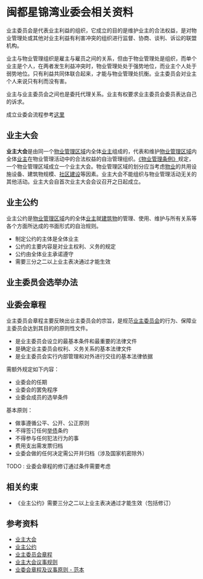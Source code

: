 # 闽都星锦湾业委会相关资料

业主委员会是代表业主利益的组织，它成立的目的是维护业主的合法权益，是对物业管理处或其他对业主利益有利害冲突的组织进行监督、协商、谈判、诉讼的联盟机构。



业主与物业管理组织是雇主与雇员之间的关系，但由于物业管理处是组织，而单个业主是个人，在两者发生利益冲突时，物业管理处处于强势地位，而业主个人处于弱势地位。只有利益共同体联合起来，才能与物业管理处抗衡。业主委员会对业主个人来说只有利而没有害。



业主与业主委员会之间也是委托代理关系。业主有权要求业主委员会委员表达自己的诉求。



成立业委会流程参考[这里](start.md)



## 业主大会

**业主大会**是由同一个[物业管理区域](http://wiki.mbalib.com/wiki/%E7%89%A9%E4%B8%9A%E7%AE%A1%E7%90%86%E5%8C%BA%E5%9F%9F)内全体[业主](http://wiki.mbalib.com/wiki/%E4%B8%9A%E4%B8%BB)组成的，代表和维护[物业管理区域](http://wiki.mbalib.com/wiki/%E7%89%A9%E4%B8%9A%E7%AE%A1%E7%90%86%E5%8C%BA%E5%9F%9F)内全体[业主](http://wiki.mbalib.com/wiki/%E4%B8%9A%E4%B8%BB)在物业管理活动中的合法权益的自治管理组织。[《物业管理条例》](http://wiki.mbalib.com/wiki/%E3%80%8A%E7%89%A9%E4%B8%9A%E7%AE%A1%E7%90%86%E6%9D%A1%E4%BE%8B%E3%80%8B)规定，一个物业管理区域成立一个业主大会。物业管理区域的划分应当考虑[物业](http://wiki.mbalib.com/wiki/%E7%89%A9%E4%B8%9A)的共用设施设备、建筑物规模、[社区建设](http://wiki.mbalib.com/wiki/%E7%A4%BE%E5%8C%BA%E5%BB%BA%E8%AE%BE)等因素。业主大会不能组织与物业管理活动无关的其他活动。业主大会自首次业主大会会议召开之日起成立。





## 业主公约

业主公约是[物业管理区域](http://wiki.mbalib.com/wiki/%E7%89%A9%E4%B8%9A%E7%AE%A1%E7%90%86%E5%8C%BA%E5%9F%9F)内的全体[业主](http://wiki.mbalib.com/wiki/%E4%B8%9A%E4%B8%BB)就[建筑物](http://wiki.mbalib.com/wiki/%E5%BB%BA%E7%AD%91%E7%89%A9)的管理、使用、维护与所有关系等各个方面所达成的书面形式的自治规则。

* 制定公约的主体是全体业主
* 公约的主要内容是对业主权利、义务的规定
* 公约由全体业主承诺遵守
* 需要三分之二以上业主表决通过才能生效





## 业主委员会选举办法



## 业委会章程

业主委员会章程主要反映出业主委员会的宗旨，是规范[业主委员会](http://wiki.mbalib.com/wiki/%E4%B8%9A%E4%B8%BB%E5%A7%94%E5%91%98%E4%BC%9A)的行为、保障业主委员会达到其目的的原则性文件。

* 是业主委员会设立的最基本条件和最重要的法律文件
* 是确定业主委员会权利、义务关系的基本法律文件
* 是业主委员会实行内部管理和对外进行交往的基本法律依据





需额外规定如下内容：

* 业委会的任期
* 业委会的罢免程序
* 业委会成员的选举条件




基本原则：

* 做事遵循公平、公开、公正原则
* 不得签订任何[举债](http://wiki.mbalib.com/wiki/%E4%B8%BE%E5%80%BA)条约
* 不得参与任何犯法行为的事
* 费用支出需发票归档
* 业委会做的任何决定需公开并归档（涉及国家机密除外）




TODO : 业委会章程的修订通过条件需要考虑





## 相关约束

* 《业主公约》需要三分之二以上业主表决通过才能生效（包括修订）





## 参考资料

* [业主大会](http://wiki.mbalib.com/wiki/%E4%B8%9A%E4%B8%BB%E5%A4%A7%E4%BC%9A)
* [业主公约](http://wiki.mbalib.com/wiki/%E4%B8%9A%E4%B8%BB%E5%85%AC%E7%BA%A6)
* [业主委员会章程](http://wiki.mbalib.com/wiki/%E4%B8%9A%E4%B8%BB%E5%A7%94%E5%91%98%E4%BC%9A%E7%AB%A0%E7%A8%8B)
* [业主大会议事规则](http://wiki.mbalib.com/wiki/%E4%B8%9A%E4%B8%BB%E5%A4%A7%E4%BC%9A%E8%AE%AE%E4%BA%8B%E8%A7%84%E5%88%99)
* [业委会章程及议事原则 - 范本](http://blog.sina.com.cn/s/blog_4be6f79f0101gs8d.html)